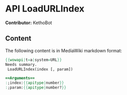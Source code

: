 # API LoadURLIndex

**Contributor:** KethoBot

## Content

The following content is in MediaWiki markdown format:

```mediawiki
{{wowapi|t=a|system=URL}}
Needs summary.
 LoadURLIndex(index [, param])

==Arguments==
:;index:{{apitype|number}}
:;param:{{apitype|number?}}
```
